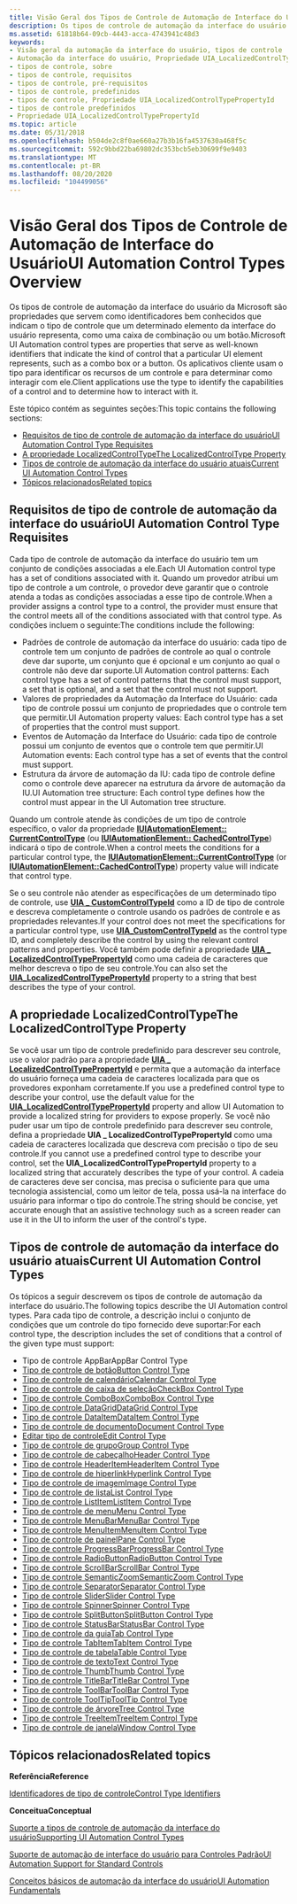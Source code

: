 ```yaml
---
title: Visão Geral dos Tipos de Controle de Automação de Interface do Usuário
description: Os tipos de controle de automação da interface do usuário da Microsoft são propriedades que servem como identificadores bem conhecidos que indicam o tipo de controle que um determinado elemento da interface do usuário representa, como uma caixa de combinação ou um botão.
ms.assetid: 61818b64-09cb-4443-acca-4743941c48d3
keywords:
- Visão geral da automação da interface do usuário, tipos de controle
- Automação da interface do usuário, Propriedade UIA_LocalizedControlTypePropertyId
- tipos de controle, sobre
- tipos de controle, requisitos
- tipos de controle, pré-requisitos
- tipos de controle, predefinidos
- tipos de controle, Propriedade UIA_LocalizedControlTypePropertyId
- tipos de controle predefinidos
- Propriedade UIA_LocalizedControlTypePropertyId
ms.topic: article
ms.date: 05/31/2018
ms.openlocfilehash: b504de2c8f0ae660a27b3b16fa4537630a468f5c
ms.sourcegitcommit: 592c9bbd22ba69802dc353bcb5eb30699f9e9403
ms.translationtype: MT
ms.contentlocale: pt-BR
ms.lasthandoff: 08/20/2020
ms.locfileid: "104499056"
---
```

# <a name="ui-automation-control-types-overview"></a><span data-ttu-id="8bcd2-112">Visão Geral dos Tipos de Controle de Automação de Interface do Usuário</span><span class="sxs-lookup"><span data-stu-id="8bcd2-112">UI Automation Control Types Overview</span></span>

<span data-ttu-id="8bcd2-113">Os tipos de controle de automação da interface do usuário da Microsoft são propriedades que servem como identificadores bem conhecidos que indicam o tipo de controle que um determinado elemento da interface do usuário representa, como uma caixa de combinação ou um botão.</span><span class="sxs-lookup"><span data-stu-id="8bcd2-113">Microsoft UI Automation control types are properties that serve as well-known identifiers that indicate the kind of control that a particular UI element represents, such as a combo box or a button.</span></span> <span data-ttu-id="8bcd2-114">Os aplicativos cliente usam o tipo para identificar os recursos de um controle e para determinar como interagir com ele.</span><span class="sxs-lookup"><span data-stu-id="8bcd2-114">Client applications use the type to identify the capabilities of a control and to determine how to interact with it.</span></span>

<span data-ttu-id="8bcd2-115">Este tópico contém as seguintes seções:</span><span class="sxs-lookup"><span data-stu-id="8bcd2-115">This topic contains the following sections:</span></span>

-   [<span data-ttu-id="8bcd2-116">Requisitos de tipo de controle de automação da interface do usuário</span><span class="sxs-lookup"><span data-stu-id="8bcd2-116">UI Automation Control Type Requisites</span></span>](#ui-automation-control-type-requisites)
-   [<span data-ttu-id="8bcd2-117">A propriedade LocalizedControlType</span><span class="sxs-lookup"><span data-stu-id="8bcd2-117">The LocalizedControlType Property</span></span>](#the-localizedcontroltype-property)
-   [<span data-ttu-id="8bcd2-118">Tipos de controle de automação da interface do usuário atuais</span><span class="sxs-lookup"><span data-stu-id="8bcd2-118">Current UI Automation Control Types</span></span>](#current-ui-automation-control-types)
-   [<span data-ttu-id="8bcd2-119">Tópicos relacionados</span><span class="sxs-lookup"><span data-stu-id="8bcd2-119">Related topics</span></span>](#related-topics)

## <a name="ui-automation-control-type-requisites"></a><span data-ttu-id="8bcd2-120">Requisitos de tipo de controle de automação da interface do usuário</span><span class="sxs-lookup"><span data-stu-id="8bcd2-120">UI Automation Control Type Requisites</span></span>

<span data-ttu-id="8bcd2-121">Cada tipo de controle de automação da interface do usuário tem um conjunto de condições associadas a ele.</span><span class="sxs-lookup"><span data-stu-id="8bcd2-121">Each UI Automation control type has a set of conditions associated with it.</span></span> <span data-ttu-id="8bcd2-122">Quando um provedor atribui um tipo de controle a um controle, o provedor deve garantir que o controle atenda a todas as condições associadas a esse tipo de controle.</span><span class="sxs-lookup"><span data-stu-id="8bcd2-122">When a provider assigns a control type to a control, the provider must ensure that the control meets all of the conditions associated with that control type.</span></span> <span data-ttu-id="8bcd2-123">As condições incluem o seguinte:</span><span class="sxs-lookup"><span data-stu-id="8bcd2-123">The conditions include the following:</span></span>

-   <span data-ttu-id="8bcd2-124">Padrões de controle de automação da interface do usuário: cada tipo de controle tem um conjunto de padrões de controle ao qual o controle deve dar suporte, um conjunto que é opcional e um conjunto ao qual o controle não deve dar suporte.</span><span class="sxs-lookup"><span data-stu-id="8bcd2-124">UI Automation control patterns: Each control type has a set of control patterns that the control must support, a set that is optional, and a set that the control must not support.</span></span>
-   <span data-ttu-id="8bcd2-125">Valores de propriedades da Automação da Interface do Usuário: cada tipo de controle possui um conjunto de propriedades que o controle tem que permitir.</span><span class="sxs-lookup"><span data-stu-id="8bcd2-125">UI Automation property values: Each control type has a set of properties that the control must support.</span></span>
-   <span data-ttu-id="8bcd2-126">Eventos de Automação da Interface do Usuário: cada tipo de controle possui um conjunto de eventos que o controle tem que permitir.</span><span class="sxs-lookup"><span data-stu-id="8bcd2-126">UI Automation events: Each control type has a set of events that the control must support.</span></span>
-   <span data-ttu-id="8bcd2-127">Estrutura da árvore de automação da IU: cada tipo de controle define como o controle deve aparecer na estrutura da árvore de automação da IU.</span><span class="sxs-lookup"><span data-stu-id="8bcd2-127">UI Automation tree structure: Each control type defines how the control must appear in the UI Automation tree structure.</span></span>

<span data-ttu-id="8bcd2-128">Quando um controle atende às condições de um tipo de controle específico, o valor da propriedade [**IUIAutomationElement:: CurrentControlType**](/windows/desktop/api/UIAutomationClient/nf-uiautomationclient-iuiautomationelement-get_currentcontroltype) (ou [**IUIAutomationElement:: CachedControlType**](/windows/desktop/api/UIAutomationClient/nf-uiautomationclient-iuiautomationelement-get_cachedcontroltype)) indicará o tipo de controle.</span><span class="sxs-lookup"><span data-stu-id="8bcd2-128">When a control meets the conditions for a particular control type, the [**IUIAutomationElement::CurrentControlType**](/windows/desktop/api/UIAutomationClient/nf-uiautomationclient-iuiautomationelement-get_currentcontroltype) (or [**IUIAutomationElement::CachedControlType**](/windows/desktop/api/UIAutomationClient/nf-uiautomationclient-iuiautomationelement-get_cachedcontroltype)) property value will indicate that control type.</span></span>

<span data-ttu-id="8bcd2-129">Se o seu controle não atender as especificações de um determinado tipo de controle, use [**UIA \_ CustomControlTypeId**](uiauto-controltype-ids.md) como a ID de tipo de controle e descreva completamente o controle usando os padrões de controle e as propriedades relevantes.</span><span class="sxs-lookup"><span data-stu-id="8bcd2-129">If your control does not meet the specifications for a particular control type, use [**UIA\_CustomControlTypeId**](uiauto-controltype-ids.md) as the control type ID, and completely describe the control by using the relevant control patterns and properties.</span></span> <span data-ttu-id="8bcd2-130">Você também pode definir a propriedade [**UIA \_ LocalizedControlTypePropertyId**](uiauto-automation-element-propids.md) como uma cadeia de caracteres que melhor descreva o tipo de seu controle.</span><span class="sxs-lookup"><span data-stu-id="8bcd2-130">You can also set the [**UIA\_LocalizedControlTypePropertyId**](uiauto-automation-element-propids.md) property to a string that best describes the type of your control.</span></span>

## <a name="the-localizedcontroltype-property"></a><span data-ttu-id="8bcd2-131">A propriedade LocalizedControlType</span><span class="sxs-lookup"><span data-stu-id="8bcd2-131">The LocalizedControlType Property</span></span>

<span data-ttu-id="8bcd2-132">Se você usar um tipo de controle predefinido para descrever seu controle, use o valor padrão para a propriedade [**UIA \_ LocalizedControlTypePropertyId**](uiauto-automation-element-propids.md) e permita que a automação da interface do usuário forneça uma cadeia de caracteres localizada para que os provedores exponham corretamente.</span><span class="sxs-lookup"><span data-stu-id="8bcd2-132">If you use a predefined control type to describe your control, use the default value for the [**UIA\_LocalizedControlTypePropertyId**](uiauto-automation-element-propids.md) property and allow UI Automation to provide a localized string for providers to expose properly.</span></span> <span data-ttu-id="8bcd2-133">Se você não puder usar um tipo de controle predefinido para descrever seu controle, defina a propriedade **UIA \_ LocalizedControlTypePropertyId** como uma cadeia de caracteres localizada que descreva com precisão o tipo de seu controle.</span><span class="sxs-lookup"><span data-stu-id="8bcd2-133">If you cannot use a predefined control type to describe your control, set the **UIA\_LocalizedControlTypePropertyId** property to a localized string that accurately describes the type of your control.</span></span> <span data-ttu-id="8bcd2-134">A cadeia de caracteres deve ser concisa, mas precisa o suficiente para que uma tecnologia assistencial, como um leitor de tela, possa usá-la na interface do usuário para informar o tipo do controle.</span><span class="sxs-lookup"><span data-stu-id="8bcd2-134">The string should be concise, yet accurate enough that an assistive technology such as a screen reader can use it in the UI to inform the user of the control's type.</span></span>

## <a name="current-ui-automation-control-types"></a><span data-ttu-id="8bcd2-135">Tipos de controle de automação da interface do usuário atuais</span><span class="sxs-lookup"><span data-stu-id="8bcd2-135">Current UI Automation Control Types</span></span>

<span data-ttu-id="8bcd2-136">Os tópicos a seguir descrevem os tipos de controle de automação da interface do usuário.</span><span class="sxs-lookup"><span data-stu-id="8bcd2-136">The following topics describe the UI Automation control types.</span></span> <span data-ttu-id="8bcd2-137">Para cada tipo de controle, a descrição inclui o conjunto de condições que um controle do tipo fornecido deve suportar:</span><span class="sxs-lookup"><span data-stu-id="8bcd2-137">For each control type, the description includes the set of conditions that a control of the given type must support:</span></span>

-   <span data-ttu-id="8bcd2-138">Tipo de controle AppBar</span><span class="sxs-lookup"><span data-stu-id="8bcd2-138">AppBar Control Type</span></span>
-   [<span data-ttu-id="8bcd2-139">Tipo de controle de botão</span><span class="sxs-lookup"><span data-stu-id="8bcd2-139">Button Control Type</span></span>](uiauto-supportbuttoncontroltype.md)
-   [<span data-ttu-id="8bcd2-140">Tipo de controle de calendário</span><span class="sxs-lookup"><span data-stu-id="8bcd2-140">Calendar Control Type</span></span>](uiauto-supportcalendarcontroltype.md)
-   [<span data-ttu-id="8bcd2-141">Tipo de controle de caixa de seleção</span><span class="sxs-lookup"><span data-stu-id="8bcd2-141">CheckBox Control Type</span></span>](uiauto-supportcheckboxcontroltype.md)
-   [<span data-ttu-id="8bcd2-142">Tipo de controle ComboBox</span><span class="sxs-lookup"><span data-stu-id="8bcd2-142">ComboBox Control Type</span></span>](uiauto-supportcomboboxcontroltype.md)
-   [<span data-ttu-id="8bcd2-143">Tipo de controle DataGrid</span><span class="sxs-lookup"><span data-stu-id="8bcd2-143">DataGrid Control Type</span></span>](uiauto-supportdatagridcontroltype.md)
-   [<span data-ttu-id="8bcd2-144">Tipo de controle DataItem</span><span class="sxs-lookup"><span data-stu-id="8bcd2-144">DataItem Control Type</span></span>](uiauto-supportdataitemcontroltype.md)
-   [<span data-ttu-id="8bcd2-145">Tipo de controle de documento</span><span class="sxs-lookup"><span data-stu-id="8bcd2-145">Document Control Type</span></span>](uiauto-supportdocumentcontroltype.md)
-   [<span data-ttu-id="8bcd2-146">Editar tipo de controle</span><span class="sxs-lookup"><span data-stu-id="8bcd2-146">Edit Control Type</span></span>](uiauto-supporteditcontroltype.md)
-   [<span data-ttu-id="8bcd2-147">Tipo de controle de grupo</span><span class="sxs-lookup"><span data-stu-id="8bcd2-147">Group Control Type</span></span>](uiauto-supportgroupcontroltype.md)
-   [<span data-ttu-id="8bcd2-148">Tipo de controle de cabeçalho</span><span class="sxs-lookup"><span data-stu-id="8bcd2-148">Header Control Type</span></span>](uiauto-supportheadercontroltype.md)
-   [<span data-ttu-id="8bcd2-149">Tipo de controle HeaderItem</span><span class="sxs-lookup"><span data-stu-id="8bcd2-149">HeaderItem Control Type</span></span>](uiauto-supportheaderitemcontroltype.md)
-   [<span data-ttu-id="8bcd2-150">Tipo de controle de hiperlink</span><span class="sxs-lookup"><span data-stu-id="8bcd2-150">Hyperlink Control Type</span></span>](uiauto-supporthyperlinkcontroltype.md)
-   [<span data-ttu-id="8bcd2-151">Tipo de controle de imagem</span><span class="sxs-lookup"><span data-stu-id="8bcd2-151">Image Control Type</span></span>](uiauto-supportimagecontroltype.md)
-   [<span data-ttu-id="8bcd2-152">Tipo de controle de lista</span><span class="sxs-lookup"><span data-stu-id="8bcd2-152">List Control Type</span></span>](uiauto-supportlistcontroltype.md)
-   [<span data-ttu-id="8bcd2-153">Tipo de controle ListItem</span><span class="sxs-lookup"><span data-stu-id="8bcd2-153">ListItem Control Type</span></span>](uiauto-supportlistitemcontroltype.md)
-   [<span data-ttu-id="8bcd2-154">Tipo de controle de menu</span><span class="sxs-lookup"><span data-stu-id="8bcd2-154">Menu Control Type</span></span>](uiauto-supportmenucontroltype.md)
-   [<span data-ttu-id="8bcd2-155">Tipo de controle MenuBar</span><span class="sxs-lookup"><span data-stu-id="8bcd2-155">MenuBar Control Type</span></span>](uiauto-supportmenubarcontroltype.md)
-   [<span data-ttu-id="8bcd2-156">Tipo de controle MenuItem</span><span class="sxs-lookup"><span data-stu-id="8bcd2-156">MenuItem Control Type</span></span>](uiauto-supportmenuitemcontroltype.md)
-   [<span data-ttu-id="8bcd2-157">Tipo de controle de painel</span><span class="sxs-lookup"><span data-stu-id="8bcd2-157">Pane Control Type</span></span>](uiauto-supportpanecontroltype.md)
-   [<span data-ttu-id="8bcd2-158">Tipo de controle ProgressBar</span><span class="sxs-lookup"><span data-stu-id="8bcd2-158">ProgressBar Control Type</span></span>](uiauto-supportprogressbarcontroltype.md)
-   [<span data-ttu-id="8bcd2-159">Tipo de controle RadioButton</span><span class="sxs-lookup"><span data-stu-id="8bcd2-159">RadioButton Control Type</span></span>](uiauto-supportradiobuttoncontroltype.md)
-   [<span data-ttu-id="8bcd2-160">Tipo de controle ScrollBar</span><span class="sxs-lookup"><span data-stu-id="8bcd2-160">ScrollBar Control Type</span></span>](uiauto-supportscrollbarcontroltype.md)
-   [<span data-ttu-id="8bcd2-161">Tipo de controle SemanticZoom</span><span class="sxs-lookup"><span data-stu-id="8bcd2-161">SemanticZoom Control Type</span></span>](/windows/desktop/WinAuto/uiauto-supportsemanticzoomcontroltype)
-   [<span data-ttu-id="8bcd2-162">Tipo de controle Separator</span><span class="sxs-lookup"><span data-stu-id="8bcd2-162">Separator Control Type</span></span>](uiauto-supportseparatorcontroltype.md)
-   [<span data-ttu-id="8bcd2-163">Tipo de controle Slider</span><span class="sxs-lookup"><span data-stu-id="8bcd2-163">Slider Control Type</span></span>](uiauto-supportslidercontroltype.md)
-   [<span data-ttu-id="8bcd2-164">Tipo de controle Spinner</span><span class="sxs-lookup"><span data-stu-id="8bcd2-164">Spinner Control Type</span></span>](uiauto-supportspinnercontroltype.md)
-   [<span data-ttu-id="8bcd2-165">Tipo de controle SplitButton</span><span class="sxs-lookup"><span data-stu-id="8bcd2-165">SplitButton Control Type</span></span>](uiauto-supportsplitbuttoncontroltype.md)
-   [<span data-ttu-id="8bcd2-166">Tipo de controle StatusBar</span><span class="sxs-lookup"><span data-stu-id="8bcd2-166">StatusBar Control Type</span></span>](uiauto-supportstatusbarcontroltype.md)
-   [<span data-ttu-id="8bcd2-167">Tipo de controle da guia</span><span class="sxs-lookup"><span data-stu-id="8bcd2-167">Tab Control Type</span></span>](uiauto-supporttabcontroltype.md)
-   [<span data-ttu-id="8bcd2-168">Tipo de controle TabItem</span><span class="sxs-lookup"><span data-stu-id="8bcd2-168">TabItem Control Type</span></span>](uiauto-supporttabitemcontroltype.md)
-   [<span data-ttu-id="8bcd2-169">Tipo de controle de tabela</span><span class="sxs-lookup"><span data-stu-id="8bcd2-169">Table Control Type</span></span>](uiauto-supporttablecontroltype.md)
-   [<span data-ttu-id="8bcd2-170">Tipo de controle de texto</span><span class="sxs-lookup"><span data-stu-id="8bcd2-170">Text Control Type</span></span>](uiauto-supporttextcontroltype.md)
-   [<span data-ttu-id="8bcd2-171">Tipo de controle Thumb</span><span class="sxs-lookup"><span data-stu-id="8bcd2-171">Thumb Control Type</span></span>](uiauto-supportthumbcontroltype.md)
-   [<span data-ttu-id="8bcd2-172">Tipo de controle TitleBar</span><span class="sxs-lookup"><span data-stu-id="8bcd2-172">TitleBar Control Type</span></span>](uiauto-supporttitlebarcontroltype.md)
-   [<span data-ttu-id="8bcd2-173">Tipo de controle ToolBar</span><span class="sxs-lookup"><span data-stu-id="8bcd2-173">ToolBar Control Type</span></span>](uiauto-supporttoolbarcontroltype.md)
-   [<span data-ttu-id="8bcd2-174">Tipo de controle ToolTip</span><span class="sxs-lookup"><span data-stu-id="8bcd2-174">ToolTip Control Type</span></span>](uiauto-supporttooltipcontroltype.md)
-   [<span data-ttu-id="8bcd2-175">Tipo de controle de árvore</span><span class="sxs-lookup"><span data-stu-id="8bcd2-175">Tree Control Type</span></span>](uiauto-supporttreecontroltype.md)
-   [<span data-ttu-id="8bcd2-176">Tipo de controle TreeItem</span><span class="sxs-lookup"><span data-stu-id="8bcd2-176">TreeItem Control Type</span></span>](uiauto-supporttreeitemcontroltype.md)
-   [<span data-ttu-id="8bcd2-177">Tipo de controle de janela</span><span class="sxs-lookup"><span data-stu-id="8bcd2-177">Window Control Type</span></span>](uiauto-supportwindowcontroltype.md)

## <a name="related-topics"></a><span data-ttu-id="8bcd2-178">Tópicos relacionados</span><span class="sxs-lookup"><span data-stu-id="8bcd2-178">Related topics</span></span>

<dl> <dt>

<span data-ttu-id="8bcd2-179">**Referência**</span><span class="sxs-lookup"><span data-stu-id="8bcd2-179">**Reference**</span></span>
</dt> <dt>

[<span data-ttu-id="8bcd2-180">Identificadores de tipo de controle</span><span class="sxs-lookup"><span data-stu-id="8bcd2-180">Control Type Identifiers</span></span>](uiauto-controltype-ids.md)
</dt> <dt>

<span data-ttu-id="8bcd2-181">**Conceitua**</span><span class="sxs-lookup"><span data-stu-id="8bcd2-181">**Conceptual**</span></span>
</dt> <dt>

[<span data-ttu-id="8bcd2-182">Suporte a tipos de controle de automação da interface do usuário</span><span class="sxs-lookup"><span data-stu-id="8bcd2-182">Supporting UI Automation Control Types</span></span>](uiauto-supportinguiautocontroltypes.md)
</dt> <dt>

[<span data-ttu-id="8bcd2-183">Suporte de automação de interface do usuário para Controles Padrão</span><span class="sxs-lookup"><span data-stu-id="8bcd2-183">UI Automation Support for Standard Controls</span></span>](uiauto-controlsupport.md)
</dt> <dt>

[<span data-ttu-id="8bcd2-184">Conceitos básicos de automação da interface do usuário</span><span class="sxs-lookup"><span data-stu-id="8bcd2-184">UI Automation Fundamentals</span></span>](entry-uiautocore-overview.md)
</dt> </dl>

 

 